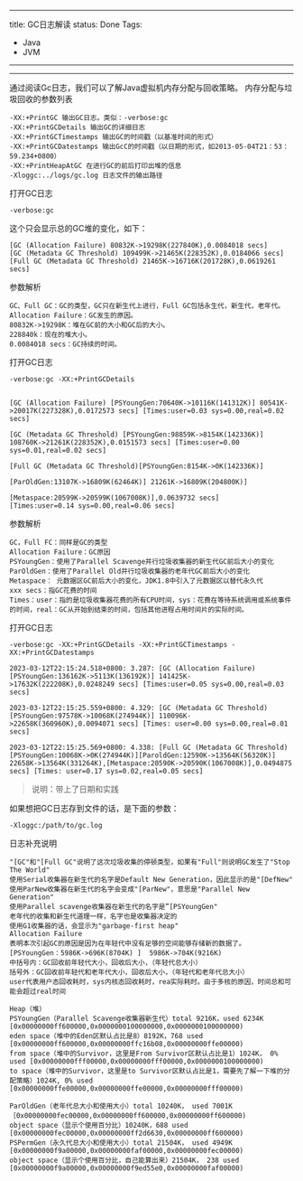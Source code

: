
---
title: GC日志解读
status: Done
Tags:
  - Java
  - JVM
---

---

通过阅读Gc日志，我们可以了解Java虚拟机内存分配与回收策略。 内存分配与垃圾回收的参数列表

```log
-XX:+PrintGC 输出GC日志。类似：-verbose:gc
-XX:+PrintGCDetails 输出GC的详细日志
-XX:+PrintGCTimestamps 输出GC的时间戳（以基准时间的形式）
-XX:+PrintGCDatestamps 输出GcC的时间戳（以日期的形式，如2013-05-04T21：53：59.234+0800）
-XX:+PrintHeapAtGC 在进行GC的前后打印出堆的信息
-Xloggc:../logs/gc.log 日志文件的输出路径
```

打开GC日志

```
-verbose:gc
```

这个只会显示总的GC堆的变化，如下： 

```log
[GC (Allocation Failure) 80832K->19298K(227840K),0.0084018 secs]
[GC (Metadata GC Threshold) 109499K->21465K(228352K),0.0184066 secs]
[Full GC (Metadata GC Threshold) 21465K->16716K(201728K),0.0619261 secs]
```

参数解析 

    GC、Full GC：GC的类型，GC只在新生代上进行，Full GC包括永生代，新生代，老年代。
    Allocation Failure：GC发生的原因。
    80832K->19298K：堆在GC前的大小和GC后的大小。
    228840k：现在的堆大小。
    0.0084018 secs：GC持续的时间。

打开GC日志 

```
-verbose:gc -XX:+PrintGCDetails 
```

```

[GC (Allocation Failure) [PSYoungGen:70640K->10116K(141312K)] 80541K->20017K(227328K),0.0172573 secs] [Times:user=0.03 sys=0.00,real=0.02 secs]

[GC (Metadata GC Threshold) [PSYoungGen:98859K->8154K(142336K)] 108760K->21261K(228352K),0.0151573 secs] [Times:user=0.00 sys=0.01,real=0.02 secs]

[Full GC (Metadata GC Threshold)[PSYoungGen:8154K->0K(142336K)]

[ParOldGen:13107K->16809K(62464K)] 21261K->16809K(204800K)]

[Metaspace:20599K->20599K(1067008K)],0.0639732 secs]
[Times:user=0.14 sys=0.00,real=0.06 secs] 
```

参数解析  

    GC，Full FC：同样是GC的类型
    Allocation Failure：GC原因
    PSYoungGen：使用了Parallel Scavenge并行垃圾收集器的新生代GC前后大小的变化
    ParOldGen：使用了Parallel Old并行垃圾收集器的老年代GC前后大小的变化
    Metaspace： 元数据区GC前后大小的变化，JDK1.8中引入了元数据区以替代永久代
    xxx secs：指GC花费的时间
    Times：user：指的是垃圾收集器花费的所有CPU时间，sys：花费在等待系统调用或系统事件的时间，real：GC从开始到结束的时间，包括其他进程占用时间片的实际时间。 

 打开GC日志

```
-verbose:gc -XX:+PrintGCDetails -XX:+PrintGCTimestamps -XX:+PrintGCDatestamps
```

```log
2023-03-12T22:15:24.518+0800: 3.287: [GC (Allocation Failure) [PSYoungGen:136162K->5113K(136192K)] 141425K->17632K(222208K),0.0248249 secs] [Times:user=0.05 sys=0.00,real=0.03 secs]

2023-03-12T22:15:25.559+0800: 4.329: [GC (Metadata GC Threshold) [PSYoungGen:97578K->10068K(274944K)] 110096K->22658K(360960K),0.0094071 secs] [Times: user=0.00 sys=0.00,real=0.01 secs]

2023-03-12T22:15:25.569+0800: 4.338: [Full GC (Metadata GC Threshold) [PSYoungGen:10068K->0K(274944K)][ParoldGen:12590K->13564K(56320K)] 22658K->13564K(331264K),[Metaspace:20590K->20590K(1067008K)],0.0494875 secs] [Times: user=0.17 sys=0.02,real=0.05 secs]
```

> 说明：带上了日期和实践

如果想把GC日志存到文件的话，是下面的参数：

```
-Xloggc:/path/to/gc.log
```

日志补充说明

    "[GC"和"[Full GC"说明了这次垃圾收集的停顿类型，如果有"Full"则说明GC发生了"Stop The World"
    使用Serial收集器在新生代的名字是Default New Generation，因此显示的是"[DefNew"
    使用ParNew收集器在新生代的名字会变成"[ParNew"，意思是"Parallel New Generation"
    使用Parallel scavenge收集器在新生代的名字是”[PSYoungGen"
    老年代的收集和新生代道理一样，名字也是收集器决定的
    使用G1收集器的话，会显示为"garbage-first heap"
    Allocation Failure
    表明本次引起GC的原因是因为在年轻代中没有足够的空间能够存储新的数据了。
    [PSYoungGen：5986K->696K(8704K) ]  5986K->704K(9216K)
    中括号内：GC回收前年轻代大小，回收后大小，（年轻代总大小）
    括号外：GC回收前年轻代和老年代大小，回收后大小，（年轻代和老年代总大小）
    user代表用户态回收耗时，sys内核态回收耗时，rea实际耗时。由于多核的原因，时间总和可能会超过real时间

    Heap（堆）
    PSYoungGen（Parallel Scavenge收集器新生代）total 9216K，used 6234K [0x00000000ff600000,0x0000000100000000,0x0000000100000000)
    eden space（堆中的Eden区默认占比是8）8192K，768 used [0x00000000ff600000,0x00000000ffc16b08,0x00000000ffe00000)
    from space（堆中的Survivor，这里是From Survivor区默认占比是1）1024K， 0% used [0x00000000fff00000,0x00000000fff00000,0x0000000100000000)
    to space（堆中的Survivor，这里是to Survivor区默认占比是1，需要先了解一下堆的分配策略）1024K, 0% used [0x00000000ffe00000,0x00000000ffe00000,0x00000000fff00000)

    ParOldGen（老年代总大小和使用大小）total 10240K， used 7001K ［0x00000000fec00000,0x00000000ff600000,0x00000000ff600000)
    object space（显示个使用百分比）10240K，688 used [0x00000000fec00000,0x00000000ff2d6630,0x00000000ff600000)
    PSPermGen（永久代总大小和使用大小）total 21504K， used 4949K [0x00000000f9a00000,0x00000000faf00000,0x00000000fec00000)
    object space（显示个使用百分比，自己能算出来）21504K， 238 used [0x00000000f9a00000,0x00000000f9ed55e0,0x00000000faf00000)